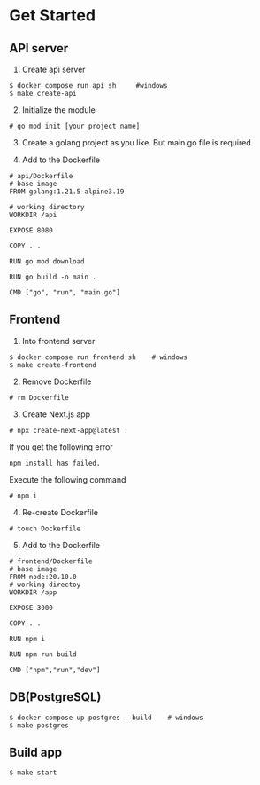 # Get Started

## API server
1. Create api server
```
$ docker compose run api sh     #windows
$ make create-api
```

2. Initialize the module
```
# go mod init [your project name]
```

3. Create a golang project as you like. But main.go file is required

4. Add to the Dockerfile
```
# api/Dockerfile
# base image
FROM golang:1.21.5-alpine3.19

# working directory
WORKDIR /api

EXPOSE 8080

COPY . .

RUN go mod download

RUN go build -o main .

CMD ["go", "run", "main.go"]
```

## Frontend
1. Into frontend server
```
$ docker compose run frontend sh    # windows
$ make create-frontend
```

2. Remove Dockerfile
```
# rm Dockerfile
```

3. Create Next.js app
```
# npx create-next-app@latest .
```

If you get the following error
```
npm install has failed.
```
Execute the following command
```
# npm i
```

4. Re-create Dockerfile
```
# touch Dockerfile
```

5. Add to the Dockerfile
```
# frontend/Dockerfile
# base image
FROM node:20.10.0
# working directoy
WORKDIR /app

EXPOSE 3000

COPY . .

RUN npm i

RUN npm run build

CMD ["npm","run","dev"]
```

## DB(PostgreSQL)
```
$ docker compose up postgres --build    # windows
$ make postgres
```

## Build app
```
$ make start
```